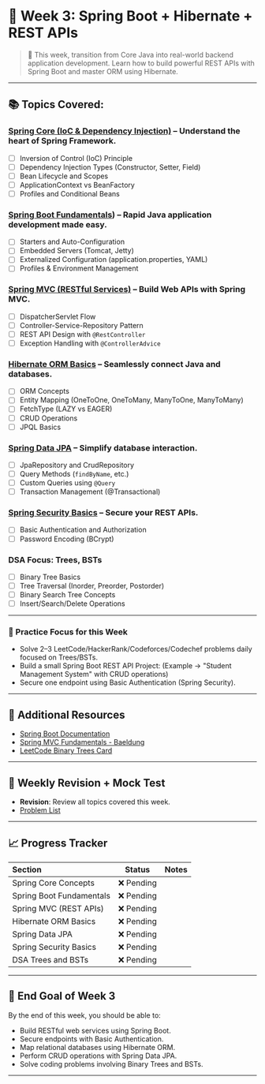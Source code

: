 # 📅 Week 3: Spring Boot + Hibernate + REST APIs

> 🎯 This week, transition from Core Java into real-world backend application development. Learn how to build powerful REST APIs with Spring Boot and master ORM using Hibernate.

---

## 📚 Topics Covered:

### [Spring Core (IoC & Dependency Injection)]() – Understand the heart of Spring Framework.
- [ ] Inversion of Control (IoC) Principle
- [ ] Dependency Injection Types (Constructor, Setter, Field)
- [ ] Bean Lifecycle and Scopes
- [ ] ApplicationContext vs BeanFactory
- [ ] Profiles and Conditional Beans

### [Spring Boot Fundamentals]()) – Rapid Java application development made easy.
- [ ] Starters and Auto-Configuration
- [ ] Embedded Servers (Tomcat, Jetty)
- [ ] Externalized Configuration (application.properties, YAML)
- [ ] Profiles & Environment Management

### [Spring MVC (RESTful Services)]() – Build Web APIs with Spring MVC.
- [ ] DispatcherServlet Flow
- [ ] Controller-Service-Repository Pattern
- [ ] REST API Design with `@RestController`
- [ ] Exception Handling with `@ControllerAdvice`

### [Hibernate ORM Basics]() – Seamlessly connect Java and databases.
- [ ] ORM Concepts
- [ ] Entity Mapping (OneToOne, OneToMany, ManyToOne, ManyToMany)
- [ ] FetchType (LAZY vs EAGER)
- [ ] CRUD Operations
- [ ] JPQL Basics

### [Spring Data JPA]() – Simplify database interaction.
- [ ] JpaRepository and CrudRepository
- [ ] Query Methods (`findByName`, etc.)
- [ ] Custom Queries using `@Query`
- [ ] Transaction Management (@Transactional)

### [Spring Security Basics]() – Secure your REST APIs.
- [ ] Basic Authentication and Authorization
- [ ] Password Encoding (BCrypt)

### **DSA Focus: Trees, BSTs**
- [ ] Binary Tree Basics
- [ ] Tree Traversal (Inorder, Preorder, Postorder)
- [ ] Binary Search Tree Concepts
- [ ] Insert/Search/Delete Operations

---

### 🧪 Practice Focus for this Week

- Solve 2–3 LeetCode/HackerRank/Codeforces/Codechef problems daily focused on Trees/BSTs.
- Build a small Spring Boot REST API Project: (Example → "Student Management System" with CRUD operations)
- Secure one endpoint using Basic Authentication (Spring Security).

---

## 🔗 Additional Resources
- [Spring Boot Documentation](https://spring.io/projects/spring-boot)
- [Spring MVC Fundamentals - Baeldung](https://www.baeldung.com/spring-controller-vs-restcontroller)
- [LeetCode Binary Trees Card](https://leetcode.com/explore/learn/card/data-structure-tree/)

---

## 📅 Weekly Revision + Mock Test
- **Revision**: Review all topics covered this week.
- [Problem List](../week_3/solution_of_week_3_coding_problem/problem_list.md)

---

## 📈 Progress Tracker

| Section | Status | Notes |
|:--------|:------:|:------|
| Spring Core Concepts | ❌ Pending | |
| Spring Boot Fundamentals | ❌ Pending | |
| Spring MVC (REST APIs) | ❌ Pending | |
| Hibernate ORM Basics | ❌ Pending | |
| Spring Data JPA | ❌ Pending | |
| Spring Security Basics | ❌ Pending | |
| DSA Trees and BSTs | ❌ Pending | |

---

## 🎯 End Goal of Week 3

By the end of this week, you should be able to:
- Build RESTful web services using Spring Boot.
- Secure endpoints with Basic Authentication.
- Map relational databases using Hibernate ORM.
- Perform CRUD operations with Spring Data JPA.
- Solve coding problems involving Binary Trees and BSTs.

---
